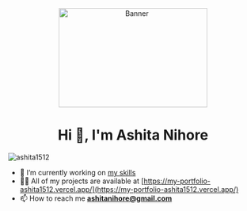 <div align="center">
  <img 
       src="https://media.tenor.com/qcZg6NEi72wAAAAC/money-ohara-mari.gif" 
       alt="Banner" 
       width="300"
       height="200"
       style="margin: 0 auto"/>
</div>
<h1 align="center">Hi 👋, I'm Ashita Nihore</h1>
<p align="left"> <img src="https://komarev.com/ghpvc/?username=ashita1512&label=Profile%20views&color=0e75b6&style=flat" alt="ashita1512" /> </p>

- 🔭 I’m currently working on [my skills](https://github.com/ashita1512/dreamBig)
- 👨‍💻 All of my projects are available at [https://my-portfolio-ashita1512.vercel.app/](https://my-portfolio-ashita1512.vercel.app/)
- 📫 How to reach me **ashitanihore@gmail.com**


